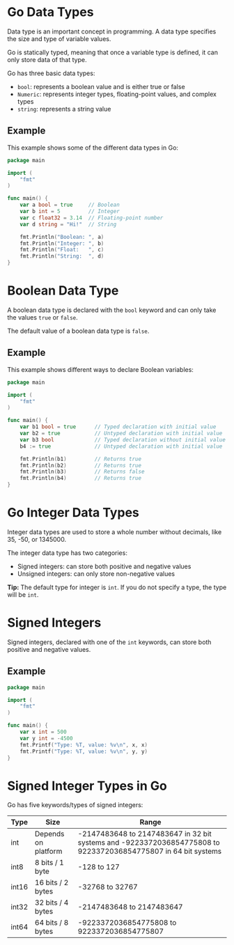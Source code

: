 # Go Data Types

Data type is an important concept in programming. A data type specifies the size and type of variable values.

Go is statically typed, meaning that once a variable type is defined, it can only store data of that type.

Go has three basic data types:

- `bool`: represents a boolean value and is either true or false
- `Numeric`: represents integer types, floating-point values, and complex types
- `string`: represents a string value

## Example

This example shows some of the different data types in Go:

```go
package main

import (
    "fmt"
)

func main() {
    var a bool = true     // Boolean
    var b int = 5         // Integer
    var c float32 = 3.14  // Floating-point number
    var d string = "Hi!"  // String

    fmt.Println("Boolean: ", a)
    fmt.Println("Integer: ", b)
    fmt.Println("Float:   ", c)
    fmt.Println("String:  ", d)
}
```

# Boolean Data Type

A boolean data type is declared with the `bool` keyword and can only take the values `true` or `false`.

The default value of a boolean data type is `false`.

## Example

This example shows different ways to declare Boolean variables:

```go
package main

import (
    "fmt"
)

func main() {
    var b1 bool = true      // Typed declaration with initial value
    var b2 = true           // Untyped declaration with initial value
    var b3 bool             // Typed declaration without initial value
    b4 := true              // Untyped declaration with initial value

    fmt.Println(b1)         // Returns true
    fmt.Println(b2)         // Returns true
    fmt.Println(b3)         // Returns false
    fmt.Println(b4)         // Returns true
}
```

# Go Integer Data Types

Integer data types are used to store a whole number without decimals, like 35, -50, or 1345000.

The integer data type has two categories:

- Signed integers: can store both positive and negative values
- Unsigned integers: can only store non-negative values

**Tip:** The default type for integer is `int`. If you do not specify a type, the type will be `int`.

# Signed Integers

Signed integers, declared with one of the `int` keywords, can store both positive and negative values.

## Example

```go
package main

import (
    "fmt"
)

func main() {
    var x int = 500
    var y int = -4500
    fmt.Printf("Type: %T, value: %v\n", x, x)
    fmt.Printf("Type: %T, value: %v\n", y, y)
}
```

# Signed Integer Types in Go

Go has five keywords/types of signed integers:

| Type  | Size               | Range                                                      |
| ----- | ------------------ | ---------------------------------------------------------- |
| int   | Depends on platform| -2147483648 to 2147483647 in 32 bit systems and -9223372036854775808 to 9223372036854775807 in 64 bit systems      |
| int8  | 8 bits / 1 byte    | -128 to 127                                               |
| int16 | 16 bits / 2 bytes  | -32768 to 32767                                           |
| int32 | 32 bits / 4 bytes  | -2147483648 to 2147483647                                 |
| int64 | 64 bits / 8 bytes  | -9223372036854775808 to 9223372036854775807               |
